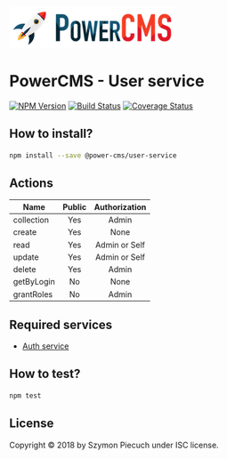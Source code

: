 ![PowerCms](docs/logo-small.png)

# PowerCMS - User service

[![NPM Version](https://img.shields.io/npm/v/@power-cms/user-service.svg)](https://www.npmjs.com/package/@power-cms/user-service)
[![Build Status](https://travis-ci.com/power-cms/user-service.svg?branch=master)](https://travis-ci.com/power-cms/user-service)
[![Coverage Status](https://coveralls.io/repos/github/power-cms/user-service/badge.svg)](https://coveralls.io/github/power-cms/user-service)

## How to install?

```bash
npm install --save @power-cms/user-service
```

## Actions

| Name       | Public | Authorization |
|------------|:------:|:-------------:|
| collection | Yes    | Admin         |
| create     | Yes    | None          |
| read       | Yes    | Admin or Self |
| update     | Yes    | Admin or Self |
| delete     | Yes    | Admin         |
| getByLogin | No     | None          |
| grantRoles | No     | Admin         |

## Required services

* [Auth service](https://github.com/power-cms/auth-service)

## How to test?

```bash
npm test
```

## License

Copyright &copy; 2018 by Szymon Piecuch under ISC license.
